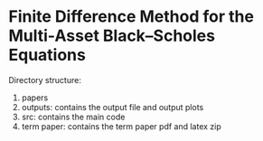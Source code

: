 # Finite Difference Method for the Multi-Asset Black–Scholes Equations

Directory structure:
1. papers 
2. outputs: contains the output file and output plots
3. src: contains the main code 
4. term paper: contains the term paper pdf and latex zip
